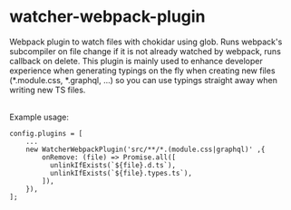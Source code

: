 # watcher-webpack-plugin

Webpack plugin to watch files with chokidar using glob. Runs webpack's subcompiler on file change if it is not already watched by webpack, runs callback on delete. This plugin is mainly used to enhance developer experience when generating typings on the fly when creating new files (*.module.css, *.graphql, ...) so you can use typings straight away when writing new TS files.

<br />
Example usage:

```
config.plugins = [
    ...
    new WatcherWebpackPlugin('src/**/*.(module.css|graphql)' ,{
        onRemove: (file) => Promise.all([
          unlinkIfExists(`${file}.d.ts`),
          unlinkIfExists(`${file}.types.ts`),
        ]),
    }),
];

```
